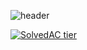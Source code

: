 <!--
### Hi there 👋


**GGob2/GGob2** is a ✨ _special_ ✨ repository because its `README.md` (this file) appears on your GitHub profile.

Here are some ideas to get you started:

- 🔭 I’m currently working on ...
- 🌱 I’m currently learning ...
- 👯 I’m looking to collaborate on ...
- 🤔 I’m looking for help with ...
- 💬 Ask me about ...
- 📫 How to reach me: ...
- 😄 Pronouns: ...
- ⚡ Fun fact: ...
-->

![header](https://capsule-render.vercel.app/api?type=waving&color=gradient&height=150&text=Junghyeok%20Lee&fontSize=70&fontAlign=70&fontColor=0303c0)

<!-- <h3 align="center">⚡ Tech ⚡ </h3>

<p align="center">I've used at least once</p>

<p align="center">
  <img src="https://img.shields.io/badge/C-A8B9CC?style=flat-square&logo=C&logoColor=white">
  <img src="https://img.shields.io/badge/C++-00599C?style=flat-square&logo=C%2B%2B&logoColor=white">
  <img src="https://img.shields.io/badge/Python-3776AB?style=flat-square&logo=Python&logoColor=white">
  <img src="https://img.shields.io/badge/Java-007396?style=flat-square&logo=Java&logoColor=white">
  <img src="https://img.shields.io/badge/JavaScript-F7DF1E?style=flat-square&logo=JavaScript&logoColor=white">
  <img src="https://img.shields.io/badge/Node.js-339933?style=flat-square&logo=Node.js&logoColor=white">
<p>

<p align="center">
  <img src="https://img.shields.io/badge/TypeScript-3178C6?style=flat-square&logo=TypeScript&logoColor=white">
  <img src="https://img.shields.io/badge/Angular-DD0031?style=flat-square&logo=Angular&logoColor=white">
  <img src="https://img.shields.io/badge/React-61DAFB?style=flat-square&logo=React&logoColor=white">
  <img src="https://img.shields.io/badge/MongoDB-47A248?style=flat-square&logo=MongoDB&logoColor=white">
  <img src="https://img.shields.io/badge/MySQL-4479A1?style=flat-square&logo=MySQL&logoColor=white">
  <img src="https://img.shields.io/badge/PHP-777BB4?style=flat-square&logo=PHP&logoColor=white">
  <img src="https://img.shields.io/badge/Solidity-3C3C3D?style=flat-square&logo=Ethereum&logoColor=white">
</p>

<p align="center">Learn from now on</p>

<p align="center">
  <img src="https://img.shields.io/badge/SpringFramework-6DB33F?style=flat-square&logo=Spring&logoColor=white">
  <img src="https://img.shields.io/badge/Kotlin-0095D5?style=flat-square&logo=Kotlin&logoColor=white">
</p> -->

[![SolvedAC tier](http://mazassumnida.wtf/api/v2/generate_badge?boj=wndgur2)](https://solved.ac/wndgur2)
